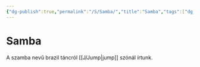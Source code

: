```yaml
---
{"dg-publish":true,"permalink":"/S/Samba/","title":"Samba","tags":["dg_uploaded"],"created":"2023-10-23T06:43","updated":"2023-11-02T04:38"}
---
```



# Samba

A szamba nevű brazil táncról [[J/Jump\|jump]] szónál írtunk.  